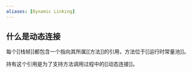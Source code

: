 ```yaml
---
aliases: [Dynamic Linking]
---
```


## 什么是动态连接

每个[[栈帧]]都包含一个指向其所属[[方法]]的引用，方法位于[[运行时常量池]]。

持有这个引用是为了支持方法调用过程中的[[动态连接]]。